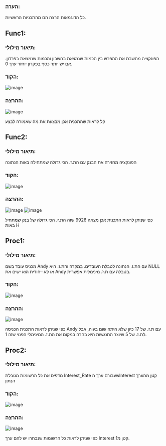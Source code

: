 ### הערה:
כל הדוגמאות הרצה הם מהתכניות הראשיות.
## Func1:
### תיאור מילולי:
הפונקציה מחשבת את ההפרש בין הכמות שנמצאת בחשבון והכמות שנמצאת בפרדון. אם יש יותר כסף בפקדון יוחזר ערך 0.
### הקוד:
![image](https://github.com/yosef147yosef/Mini-project-in-databases-Yosef-Halevi-Eliyahu-Shulman/assets/126463473/c8c9a9f1-8391-4a7a-b4af-eec213e4a679)
### ההרצה:
![image](https://github.com/yosef147yosef/Mini-project-in-databases-Yosef-Halevi-Eliyahu-Shulman/assets/126463473/1179e1a1-c0af-438a-baf5-95272f15533e)

קל לראות שהתכנית אכן מבצעת את מה שאמורה לבצע

## Func2:
### תיאור מילולי:
הפונקציה מחזירה את הבנק עם הת.ז. הכי גדולה שמתחילה באות הנתונה
### הקוד:
![image](https://github.com/yosef147yosef/Mini-project-in-databases-Yosef-Halevi-Eliyahu-Shulman/assets/126463473/a9461440-1948-4985-b695-20188ff8a29c)
### ההרצה:
![image](https://github.com/yosef147yosef/Mini-project-in-databases-Yosef-Halevi-Eliyahu-Shulman/assets/126463473/012ea0c6-b516-4e4c-b1c2-bf4e92ad860e)
![image](https://github.com/yosef147yosef/Mini-project-in-databases-Yosef-Halevi-Eliyahu-Shulman/assets/126463473/3d9eca69-cf28-4291-a93f-a033c8888fb1)

כפי שניתן לראות התכנית אכן מצאה 9926 שזה הת.ז. הכי גדולה של בנק שמתחיל באות H
## Proc1:
### תיאור מילולי:
מכניס עובד בשם Andy עם הת.ז. הנתונה לטבלת העובדים. במקרה והת.ז. היא NULL או לא ייחודית הוא ישים את Andy בטבלה עם ת.ז. מינימלית אפשרית.
### הקוד:
![image](https://github.com/yosef147yosef/Mini-project-in-databases-Yosef-Halevi-Eliyahu-Shulman/assets/126463473/6af819e3-b5b4-4e8f-85e8-3e9c2a5a31fd)
### ההרצה:
![image](https://github.com/yosef147yosef/Mini-project-in-databases-Yosef-Halevi-Eliyahu-Shulman/assets/126463473/f7706531-93f0-4f5e-aa6f-56537674a7cb)

כפי שניתן לראות התכנית הכניסה Andy עם ת.ז. של 17 כיון שלא היתה שום בעיה, אבל לת.ז. של 5 שיוצר התנגשות היא בחרה במקום את הת.ז. המינימלי הפנוי שזה 1.
## Proc2:
### תיאור מילולי:
מדפיס את כל הרשומות מטבלת Interest_Rate שעבורם ערך הInterest קטן מהערך הנתון
### הקוד:
![image](https://github.com/yosef147yosef/Mini-project-in-databases-Yosef-Halevi-Eliyahu-Shulman/assets/126463473/17cf46a8-5eaf-46f2-9453-ac01eb90e537)
### ההרצה:
![image](https://github.com/yosef147yosef/Mini-project-in-databases-Yosef-Halevi-Eliyahu-Shulman/assets/126463473/a615e6ce-e927-4afe-926c-e776f74fda76)

כפי שניתן לראות כל הרשומות שנבחרו יש להם ערך Interest קטן מ1.
